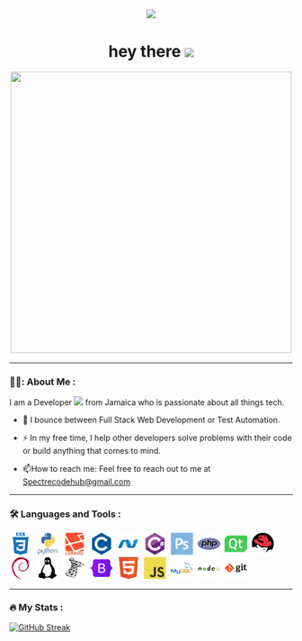 <div id="header" align="center">
  <img src="https://media2.giphy.com/media/sC0Otv1hUm0BtrqNGp/200w.webp?cid=ecf05e47wzsguq23eou2z4z5wsre78kppmwxptcxt522kjji&rid=200w.webp&ct=s" width="100"/>
<h1>
  hey there
  <img src="https://media.giphy.com/media/hvRJCLFzcasrR4ia7z/giphy.gif" width="30px"/>
  </h1>
  <div align="center">
  <img src="https://media2.giphy.com/media/HwBlFQZFcAoUcPHZdX/giphy.gif?cid=ecf05e47nba7lpa9sgwy1sse1440hj3wd45qlcbe958b36zf&ep=v1_gifs_related&rid=giphy.gif&ct=s" width="500" height="500"/>
</div>
  
</div>

---

### 👨‍💻: About Me :
  I am a Developer <img src="https://media.giphy.com/media/WUlplcMpOCEmTGBtBW/giphy.gif" width="30"> from Jamaica who is passionate about all things tech.

- :seedling: I bounce between Full Stack Web Development or Test Automation.

- :zap: In my free time, I help other developers solve problems with their code or build anything that comes to mind.

- :mailbox:How to reach me: Feel free to reach out to me at Spectrecodehub@gmail.com

---

### :hammer_and_wrench: Languages and Tools :
<div>
  <img src="https://github.com/devicons/devicon/blob/master/icons/css3/css3-plain-wordmark.svg"  title="CSS3" alt="CSS" width="40" height="40"/>&nbsp;
  <img src="https://github.com/devicons/devicon/blob/master/icons/python/python-original-wordmark.svg"  title="Python" alt="Python" width="40" height="40"/>&nbsp;
  <img src="https://github.com/devicons/devicon/blob/master/icons/laravel/laravel-plain-wordmark.svg"  title="Laravel" alt="Laravel" width="40" height="40"/>&nbsp;
  <img src="https://github.com/devicons/devicon/blob/master/icons/c/c-plain.svg"  title="C" alt="C" width="40" height="40"/>&nbsp;
  <img src="https://github.com/devicons/devicon/blob/master/icons/dot-net/dot-net-original.svg"  title=".Net" alt=".Net" width="40" height="40"/>&nbsp;
  <img src="https://github.com/devicons/devicon/blob/master/icons/csharp/csharp-original.svg"  title="C#" alt="C#" width="40" height="40"/>&nbsp;
  <img src="https://github.com/devicons/devicon/blob/master/icons/photoshop/photoshop-plain.svg"  title="Photoshop" alt="Photoshop" width="40" height="40"/>&nbsp;
  <img src="https://github.com/devicons/devicon/blob/master/icons/php/php-original.svg"  title="Php" alt="Php" width="40" height="40"/>&nbsp;
  <img src="https://github.com/devicons/devicon/blob/master/icons/qt/qt-original.svg"  title="PyQt5" alt="PyQt5" width="40" height="40"/>&nbsp;
  <img src="https://github.com/devicons/devicon/blob/master/icons/redhat/redhat-original.svg"  title="Redhat" alt="Redhat" width="40" height="40"/>&nbsp;
  <img src="https://github.com/devicons/devicon/blob/master/icons/debian/debian-original.svg"  title="Debian" alt="Debian" width="40" height="40"/>&nbsp;
  <img src="https://github.com/devicons/devicon/blob/master/icons/linux/linux-plain.svg"  title="Linux" alt="Linux" width="40" height="40"/>&nbsp;
  <img src="https://github.com/devicons/devicon/blob/master/icons/microsoftsqlserver/microsoftsqlserver-plain.svg"  title="MicrosoftSQL" alt="MicrosoftSQL" width="40" height="40"/>&nbsp;
  <img src="https://github.com/devicons/devicon/blob/master/icons/bootstrap/bootstrap-original.svg"  title="Bootstrap" alt="Bootsrap" width="40" height="40"/>&nbsp;
  <img src="https://github.com/devicons/devicon/blob/master/icons/html5/html5-original.svg" title="HTML5" alt="HTML" width="40" height="40"/>&nbsp;
  <img src="https://github.com/devicons/devicon/blob/master/icons/javascript/javascript-original.svg" title="JavaScript" alt="JavaScript" width="40" height="40"/>&nbsp;
  <img src="https://github.com/devicons/devicon/blob/master/icons/mysql/mysql-original-wordmark.svg" title="MySQL"  alt="MySQL" width="40" height="40"/>&nbsp;
  <img src="https://github.com/devicons/devicon/blob/master/icons/nodejs/nodejs-original-wordmark.svg" title="NodeJS" alt="NodeJS" width="40" height="40"/>&nbsp;
  <img src="https://github.com/devicons/devicon/blob/master/icons/git/git-original-wordmark.svg" title="Git" **alt="Git" width="40" height="40"/>
</div>

---

### :fire: My Stats :
[![GitHub Streak](https://streak-stats.demolab.com?user=In-sp3ctr3&theme=navy-gear&hide_border=true&mode=weekly)](https://git.io/streak-stats)
